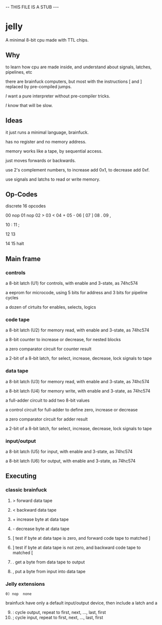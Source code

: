 -- THIS FILE IS A STUB ---

# jelly

A minimal 8-bit cpu made with TTL chips.

## Why

to learn how cpu are made inside, and understand about signals, latches, pipelines, etc

there are brainfuck computers, but most with the instructions [ and ] replaced by pre-compiled jumps. 

_I_ want a pure interpreter without pre-compiler tricks. 

_I_ know that will be slow.

## Ideas

it just runs a minimal language, brainfuck.

has no register and no memory address.

memory works like a tape, by sequential access.

just moves forwards or backwards.

use 2's complement numbers, to increase add 0x1, to decrease add 0xf.

use signals and latchs to read or write memory.

## Op-Codes

discrete 16 opcodes

00  nop
01  nop
02  >
03  <
04  +
05  -
06  [
07  ]
08  .
09  ,

10  :
11  ;

12
13

14
15  halt

## Main frame

### controls

a 8-bit latch (U1) for controls, with enable and 3-state, as 74hc574
    
a eeprom for microcode, using 5 bits for address and 3 bits for pipeline cycles

a dozen of cirtuits for enables, selects, logics

### code tape

a 8-bit latch (U2) for memory read, with enable and 3-state, as 74hc574
 
a 8-bit counter to increase or decrease, for nested blocks

a zero comparator circuit for counter result

a 2-bit of a 8-bit latch, for select, increase, decrease, lock signals to tape

### data tape 

a 8-bit latch (U3) for memory read, with enable and 3-state, as 74hc574

a 8-bit latch (U4) for memory write, with enable and 3-state, as 74hc574

a full-adder circuit to add two 8-bit values

a control circuit for full-adder to define zero, increase or decrease

a zero comparator circuit for adder result

a 2-bit of a 8-bit latch, for select, increase, decrease, lock signals to tape

### input/output

a 8-bit latch (U5) for input, with enable and 3-state, as 74hc574

a 8-bit latch (U6) for output, with enable and 3-state, as 74hc574


## Executing

### classic brainfuck

  1) \>  forward data tape
  2) \<  backward data tape

  3) \+  increase byte at data tape
  4) \-  decrease byte at data tape

  5) [  test if byte at data tape is zero, and forward code tape to matched ]
  6) ]  test if byte at data tape is not zero, and backward code tape to matched [

  7) .  get a byte from data tape to output
  8) ,  put a byte from input into data tape

### Jelly extensions

    0) nop  none

brainfuck have only a default input/output device, then include a latch and a 
    
   9) :  cycle output, repeat to first, next, ..., last, first
  10) ;  cycle input, repeat to first, next, ..., last, first




